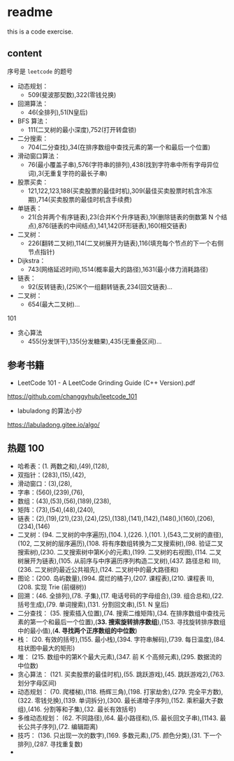 # readme

this is a code exercise.

## content

序号是 `leetcode` 的题号

- 动态规划：
  - 509(斐波那契数),322(零钱兑换)
- 回溯算法：
  - 46(全排列),51(N皇后)
- BFS 算法：
  - 111(二叉树的最小深度),752(打开转盘锁)
- 二分搜索：
  - 704(二分查找),34(在排序数组中查找元素的第一个和最后一个位置)
- 滑动窗口算法：
  - 76(最小覆盖子串),576(字符串的排列),438(找到字符串中所有字母异位词),3(无重复字符的最长子串)
- 股票买卖：
  - 121,122,123,188(买卖股票的最佳时机),309(最佳买卖股票时机含冷冻期),714(买卖股票的最佳时机含手续费)
- 单链表：
  - 21(合并两个有序链表),23(合并K个升序链表),19(删除链表的倒数第 N 个结点),876(链表的中间结点),141,142(环形链表),160(相交链表)
- 二叉树：
  - 226(翻转二叉树),114(二叉树展开为链表),116(填充每个节点的下一个右侧节点指针)
- Dijkstra：
  - 743(网络延迟时间),1514(概率最大的路径),1631(最小体力消耗路径)
- 链表：
  - 92(反转链表),(25)K个一组翻转链表,234(回文链表)...
- 二叉树：
  - 654(最大二叉树)...

101

- 贪心算法
  - 455(分发饼干),135(分发糖果),435(无重叠区间)...

## 参考书籍

- LeetCode 101 - A LeetCode Grinding Guide (C++ Version).pdf

<https://github.com/changgyhub/leetcode_101>

- labuladong 的算法小抄

<https://labuladong.gitee.io/algo/>

## 热题 100

- 哈希表：(1. 两数之和),(49),(128),
- 双指针：(283),(15),(42),
- 滑动窗口：(3),(28),
- 字串：(560),(239),(76),
- 数组：(43),(53),(56),(189),(238),
- 矩阵：(73),(54),(48),(240),
- 链表：(2),(19),(21),(23),(24),(25),(138),(141),(142),(148(),)(160),(206),(234),(146)
- 二叉树：(94. 二叉树的中序遍历),(104. ),(226. ),(101. ),(543,二叉树的直径),(102, 二叉树的层序遍历),(108. 将有序数组转换为二叉搜索树),(98. 验证二叉搜索树),(230. 二叉搜索树中第K小的元素),(199. 二叉树的右视图),(114. 二叉树展开为链表),(105. 从前序与中序遍历序列构造二叉树),(437. 路径总和 III),(236. 二叉树的最近公共祖先),(124. 二叉树中的最大路径和)
- 图论：(200. 岛屿数量),(994. 腐烂的橘子),(207. 课程表),(210. 课程表 II),(208. 实现 Trie (前缀树))
- 回溯：(46. 全排列),(78. 子集),(17. 电话号码的字母组合),(39. 组合总和),(22. 括号生成),(79. 单词搜索),(131. 分割回文串),(51. N 皇后)
- 二分查找： (35. 搜索插入位置),(74. 搜索二维矩阵),(34. 在排序数组中查找元素的第一个和最后一个位置),(**33. 搜索旋转排序数组**),(153. 寻找旋转排序数组中的最小值),(**4. 寻找两个正序数组的中位数**)
- 栈： (20. 有效的括号),(155. 最小栈),(394. 字符串解码),(739. 每日温度),(84. 柱状图中最大的矩形)
- 堆： (215. 数组中的第K个最大元素),(347. 前 K 个高频元素),(295. 数据流的中位数)
- 贪心算法： (121. 买卖股票的最佳时机),(55. 跳跃游戏),(45. 跳跃游戏2),(763. 划分字母区间)
- 动态规划： (70. 爬楼梯),(118. 杨辉三角),(198. 打家劫舍),(279. 完全平方数),(322. 零钱兑换),(139. 单词拆分),(300. 最长递增子序列),(152. 乘积最大子数组),(416. 分割等和子集),(32. 最长有效括号)
- 多维动态规划： (62. 不同路径),(64. 最小路径和),(5. 最长回文子串),(1143. 最长公共子序列),(72. 编辑距离)
- 技巧： (136. 只出现一次的数字),(169. 多数元素),(75. 颜色分类),(31. 下一个排列),(287. 寻找重复数)
- 